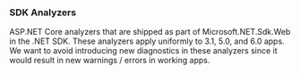 ### SDK Analyzers

ASP.NET Core analyzers that are shipped as part of Microsoft.NET.Sdk.Web in the .NET SDK. These analyzers apply uniformly to 3.1, 5.0, and 6.0 apps. We want to avoid introducing new diagnostics in these analyzers since it would result in new warnings / errors in working apps.
